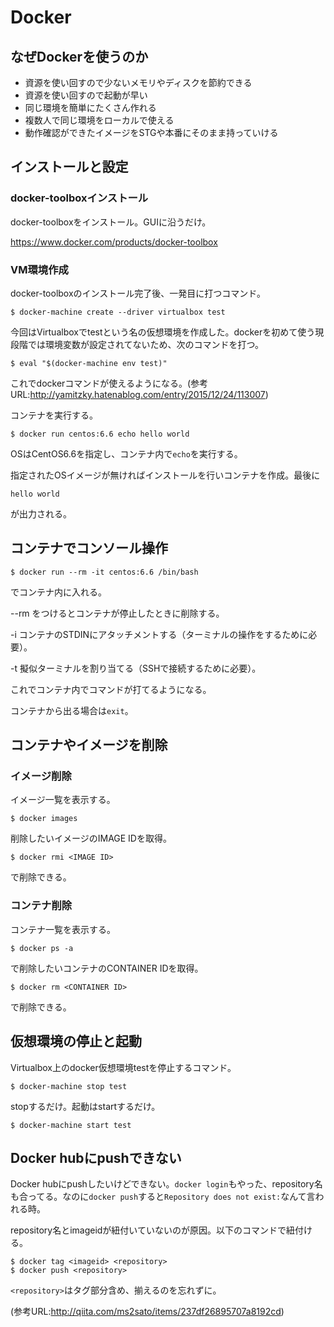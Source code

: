 
# Docker

## なぜDockerを使うのか

* 資源を使い回すので少ないメモリやディスクを節約できる
* 資源を使い回すので起動が早い
* 同じ環境を簡単にたくさん作れる
* 複数人で同じ環境をローカルで使える
* 動作確認ができたイメージをSTGや本番にそのまま持っていける



## インストールと設定

### docker-toolboxインストール

docker-toolboxをインストール。GUIに沿うだけ。

https://www.docker.com/products/docker-toolbox

### VM環境作成

docker-toolboxのインストール完了後、一発目に打つコマンド。
```
$ docker-machine create --driver virtualbox test
```
今回はVirtualboxでtestという名の仮想環境を作成した。dockerを初めて使う現段階では環境変数が設定されてないため、次のコマンドを打つ。

```
$ eval "$(docker-machine env test)"
```

これでdockerコマンドが使えるようになる。(参考URL:http://yamitzky.hatenablog.com/entry/2015/12/24/113007)

コンテナを実行する。

```
$ docker run centos:6.6 echo hello world
```
OSはCentOS6.6を指定し、コンテナ内で`echo`を実行する。

指定されたOSイメージが無ければインストールを行いコンテナを作成。最後に

```
hello world
```

が出力される。




## コンテナでコンソール操作

```
$ docker run --rm -it centos:6.6 /bin/bash
```
でコンテナ内に入れる。

--rm をつけるとコンテナが停止したときに削除する。

-i コンテナのSTDINにアタッチメントする（ターミナルの操作をするために必要）。

-t 擬似ターミナルを割り当てる（SSHで接続するために必要）。

これでコンテナ内でコマンドが打てるようになる。

コンテナから出る場合は```exit```。

## コンテナやイメージを削除

### イメージ削除

イメージ一覧を表示する。

```
$ docker images
```

削除したいイメージのIMAGE IDを取得。

```
$ docker rmi <IMAGE ID>
```

で削除できる。

### コンテナ削除

コンテナ一覧を表示する。

```
$ docker ps -a
```
で削除したいコンテナのCONTAINER IDを取得。

```
$ docker rm <CONTAINER ID>
```
で削除できる。

## 仮想環境の停止と起動

Virtualbox上のdocker仮想環境testを停止するコマンド。

```
$ docker-machine stop test
```
stopするだけ。起動はstartするだけ。

```
$ docker-machine start test
```



## Docker hubにpushできない

Docker hubにpushしたいけどできない。`docker login`もやった、repository名も合ってる。なのに`docker push`すると`Repository does not exist:`なんて言われる時。

repository名とimageidが紐付いていないのが原因。以下のコマンドで紐付ける。

```
$ docker tag <imageid> <repository>
$ docker push <repository>
```

`<repository>`はタグ部分含め、揃えるのを忘れずに。

(参考URL:http://qiita.com/ms2sato/items/237df26895707a8192cd)

## 




